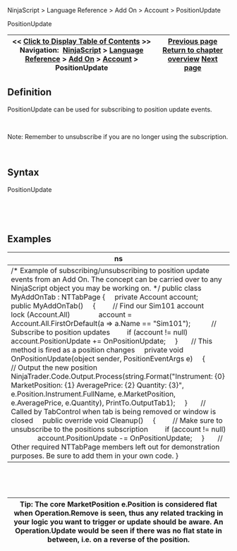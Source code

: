 ﻿


NinjaScript \> Language Reference \> Add On \> Account \> PositionUpdate






















PositionUpdate







| \<\< [Click to Display Table of Contents](positionupdate.md) \>\> **Navigation:**     [NinjaScript](ninjascript.md) \> [Language Reference](language_reference_wip.md) \> [Add On](add_on.md) \> [Account](account_class.md) \> PositionUpdate | [Previous page](positions_account.md) [Return to chapter overview](account_class.md) [Next page](simulationaccountreset.md) |
| --- | --- |











## Definition


PositionUpdate can be used for subscribing to position update events.


 


Note: Remember to unsubscribe if you are no longer using the subscription.


 


## Syntax


PositionUpdate


 


 


## Examples




| ns |
| --- |
| /\* Example of subscribing/unsubscribing to position update events from an Add On. The concept can be carried over to any NinjaScript object you may be working on. \*/ public class MyAddOnTab : NTTabPage {      private Account account;      public MyAddOnTab()      {          // Find our Sim101 account          lock (Account.All)                account \= Account.All.FirstOrDefault(a \=\> a.Name \=\= "Sim101");            // Subscribe to position updates          if (account !\= null)                account.PositionUpdate \+\= OnPositionUpdate;      }        // This method is fired as a position changes      private void OnPositionUpdate(object sender, PositionEventArgs e)      {          // Output the new position          NinjaTrader.Code.Output.Process(string.Format("Instrument: {0} MarketPosition: {1} AveragePrice: {2} Quantity: {3}",                e.Position.Instrument.FullName, e.MarketPosition, e.AveragePrice, e.Quantity), PrintTo.OutputTab1\);      }        // Called by TabControl when tab is being removed or window is closed      public override void Cleanup()      {          // Make sure to unsubscribe to the positions subscription          if (account !\= null)                account.PositionUpdate \-\= OnPositionUpdate;      }        // Other required NTTabPage members left out for demonstration purposes. Be sure to add them in your own code. } |



 


 




| Tip: The core MarketPosition e.Position is considered flat when Operation.Remove is seen, thus any related tracking in your logic you want to trigger or update should be aware. An Operation.Update would be seen if there was no flat state in between, i.e. on a reverse of the position. |
| --- |









